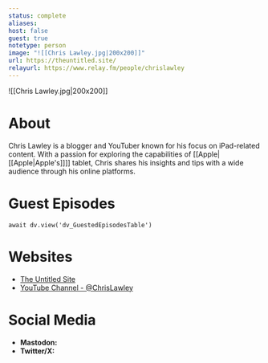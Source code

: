 ```yaml
---
status: complete
aliases: 
host: false
guest: true
notetype: person
image: "![[Chris Lawley.jpg|200x200]]"
url: https://theuntitled.site/
relayurl: https://www.relay.fm/people/chrislawley
---
```


![[Chris Lawley.jpg|200x200]]

# About
Chris Lawley is a blogger and YouTuber known for his focus on iPad-related content. With a passion for exploring the capabilities of [[Apple|[[Apple|Apple's]]]] tablet, Chris shares his insights and tips with a wide audience through his online platforms.

# Guest Episodes
```dataviewjs
await dv.view('dv_GuestedEpisodesTable')
```
# Websites
- [The Untitled Site](https://theuntitled.site)
- [YouTube Channel - @ChrisLawley](https://www.youtube.com/@ChrisLawley)

# Social Media
- **Mastodon:** 
- **Twitter/X:** 